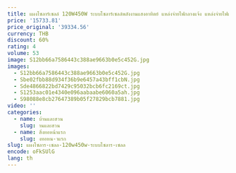```yaml
---
title: แผงโซลาร์เซลล์ 120W450W ระบบโซลาร์เซลล์พลังงานแสงอาทิตย์ แหล่งจ่ายไฟกลางแจ้ง แหล่งจ่ายไฟเก็บพลังงาน
price: '15733.81'
price_original: '39334.56'
currency: THB
discount: 60%
rating: 4
volume: 53
image: S12bb66a7586443c388ae9663b0e5c452G.jpg
images:
  - S12bb66a7586443c388ae9663b0e5c452G.jpg
  - Sbe02fbb88d934f36b9e6457a43bff1cbN.jpg
  - Sde4866822bd7429c95032bcb6fc2169ct.jpg
  - S1253aac01e4340e096aabaabe6060a5ah.jpg
  - S98088e8cb27647389b05f27829bcb7881.jpg
video: ''
categories:
  - name: บ้านและสวน
    slug: านและสวน
  - name: สิ่งทอหน้าแรก
    slug: งทอหน-าแรก
slug: แผงโซลาร-เซลล-120w450w-ระบบโซลาร-เซลล
encode: oFkSUlG
lang: th
---
```

  